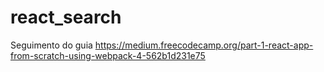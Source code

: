 # react_search

Seguimento do guia https://medium.freecodecamp.org/part-1-react-app-from-scratch-using-webpack-4-562b1d231e75
